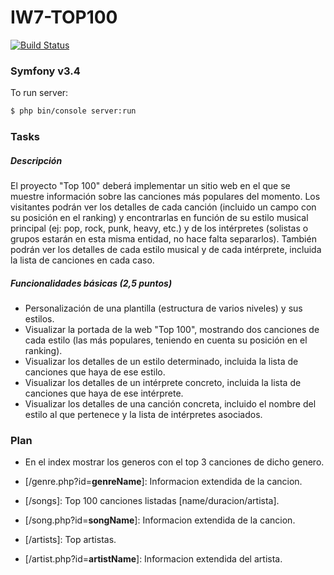 # IW7-TOP100

[![Build Status](https://travis-ci.org/joemccann/dillinger.svg?branch=master)](https://travis-ci.org/joemccann/dillinger)


### Symfony v3.4
To run server:

```sh
$ php bin/console server:run
```
### Tasks

##### Descripción
El proyecto "Top 100" deberá implementar un sitio web en el que se muestre información sobre las canciones más populares del momento. Los visitantes podrán ver los detalles de cada canción (incluido un campo con su posición en el ranking) y encontrarlas en función de su estilo musical principal (ej: pop, rock, punk, heavy, etc.) y de los intérpretes (solistas o grupos estarán en esta misma entidad, no hace falta separarlos). También podrán ver los detalles de cada estilo musical y de cada intérprete, incluida la lista de canciones en cada caso.

##### Funcionalidades básicas (2,5 puntos)
- Personalización de una plantilla (estructura de varios niveles) y sus estilos. 
- Visualizar la portada de la web "Top 100", mostrando dos canciones de cada estilo (las más populares, teniendo en cuenta su posición en el ranking).
- Visualizar los detalles de un estilo determinado, incluida la lista de canciones que haya de ese estilo.
- Visualizar los detalles de un intérprete concreto, incluida la lista de canciones que haya de ese intérprete.
- Visualizar los detalles de una canción concreta, incluido el nombre del estilo al que pertenece y la lista de intérpretes asociados.



### Plan

- En el index mostrar los generos con el top 3 canciones de dicho genero.
- [/genre.php?id=**genreName**]: Informacion extendida de la cancion.

- [/songs]: Top 100 canciones listadas [name/duracion/artista].
- [/song.php?id=**songName**]: Informacion extendida de la cancion.

- [/artists]: Top artistas.
- [/artist.php?id=**artistName**]: Informacion extendida del artista.
